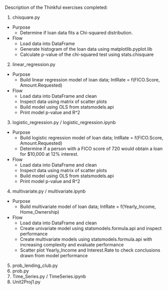 Description of the Thinkful exercises completed:

1. chisquare.py
  * Purpose
    * Determine if loan data fits a Chi-squared distribution.
  * Flow
      * Load data into DataFrame
      * Generate histogram of the loan data using matplotlib.pyplot.lib
      * Calculate p-value of the chi-squared test using stats.chisquare
2. linear_regression.py
  * Purpose
    * Build linear regression model of loan data; IntRate = f(FICO.Score, Amount.Requested)
  * Flow
    * Load data into DataFrame and clean
    * Inspect data using matrix of scatter plots
    * Build model using OLS from statsmodels.api
    * Print model p-value and R^2
3. logistic_regression.py / logistic_regression.ipynb
  * Purpose
    * Build logistic regression model of loan data; IntRate = f(FICO.Score, Amount.Requested)
    * Determine if a person with a FICO score of 720 would obtain a loan for $10,000 at 12% interest.
  * Flow
    * Load data into DataFrame and clean
    * Inspect data using matrix of scatter plots
    * Build model using OLS from statsmodels.api
    * Print model p-value and R^2
4. multivariate.py / multivariate.ipynb
  * Purpose
    * Build multivariate model of loan data; IntRate = f(Yearly_Income, Home_Ownership)
  * Flow
    * Load data into DataFrame and clean
    * Create univariate model using statsmodels.formula.api and inspect performance
    * Create multivariate models using statsmodels.formula.api  with increasing complexity and evaluate performance
    * Scatter plot Yearly_Income and Interest.Rate to check conclusions drawn from model performance
5. prob_lending_club.py
6. prob.py
7. Time_Series.py / TimeSeries.ipynb
8. Unit2Proj1.py
